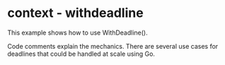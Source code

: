 # context - withdeadline

This example shows how to use WithDeadline().

Code comments explain the mechanics. There are several use cases for deadlines that could be handled at scale using Go.
